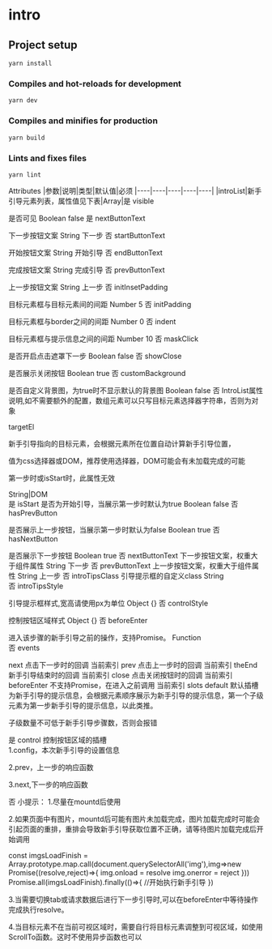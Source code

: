 # intro

## Project setup
```
yarn install
```

### Compiles and hot-reloads for development
```
yarn dev
```

### Compiles and minifies for production
```
yarn build
```

### Lints and fixes files
```
yarn lint
```


Attributes
|参数|说明|类型|默认值|必须
|----|----|----|----|----|
|introList|新手引导元素列表，属性值见下表|Array|是
visible

是否可见	Boolean	false	是
nextButtonText

下一步按钮文案	String	下一步	否
startButtonText

开始按钮文案	String	开始引导	否
endButtonText

完成按钮文案	String	完成引导	否
prevButtonText

上一步按钮文案	String	上一步	否
initInsetPadding

目标元素框与目标元素间的间距	Number	5	否
initPadding

目标元素框与border之间的间距	Number	0	否
indent

目标元素框与提示信息之间的间距	Number	10	否
maskClick

是否开启点击遮罩下一步	Boolean	false	否
showClose

是否展示关闭按钮	Boolean	true	否
customBackground



是否自定义背景图，为true时不显示默认的背景图	Boolean	false	否
IntroList属性说明,如不需要额外的配置，数组元素可以只写目标元素选择器字符串，否则为对象

targetEl

新手引导指向的目标元素，会根据元素所在位置自动计算新手引导位置，

值为css选择器或DOM，推荐使用选择器，DOM可能会有未加载完成的可能

第一步时或isStart时，此属性无效

String|DOM	
是
isStart	是否为开始引导，当展示第一步时默认为true	Boolean	false	否
hasPrevButton

是否展示上一步按钮，当展示第一步时默认为false	Boolean	true	否
hasNextButton

是否展示下一步按钮	Boolean	true	否
nextButtonText	下一步按钮文案，权重大于组件属性	String	下一步	否
prevButtonText	上一步按钮文案，权重大于组件属性	String	上一步	否
introTipsClass	引导提示框的自定义class	String	
否
introTipsStyle

引导提示框样式,宽高请使用px为单位	Object	{}	否
controlStyle

控制按钮区域样式	Object	{}	否
beforeEnter

进入该步骤的新手引导之前的操作，支持Promise。	Function	
否
events

next	点击下一步时的回调	当前索引
prev	点击上一步时的回调	当前索引
theEnd	新手引导结束时的回调	当前索引
close	点击关闭按钮时的回调	当前索引
beforeEnter	不支持Promise，在进入之前调用	当前索引
slots
default	
默认插槽为新手引导的提示信息，会根据元素顺序展示为新手引导的提示信息，第一个子级元素为第一步新手引导的提示信息，以此类推。

子级数量不可低于新手引导步骤数，否则会报错


是
control	控制按钮区域的插槽	
1.config，本次新手引导的设置信息

2.prev，上一步的响应函数

3.next,下一步的响应函数

否
小提示：
1.尽量在mountd后使用

2.如果页面中有图片，mountd后可能有图片未加载完成，图片加载完成时可能会引起页面的重排，重排会导致新手引导获取位置不正确，请等待图片加载完成后开始调用

const imgsLoadFinish = Array.prototype.map.call(document.querySelectorAll('img'),img=>new Promise((resolve,reject)=>{
     img.onload = resolve
     img.onerror = reject
}))
Promise.all(imgsLoadFinish).finally(()=>{
    //开始执行新手引导
})


3.当需要切换tab或请求数据后进行下一步引导时,可以在beforeEnter中等待操作完成执行resolve。

4.当目标元素不在当前可视区域时，需要自行将目标元素调整到可视区域，如使用ScrollTo函数。这时不使用异步函数也可以
